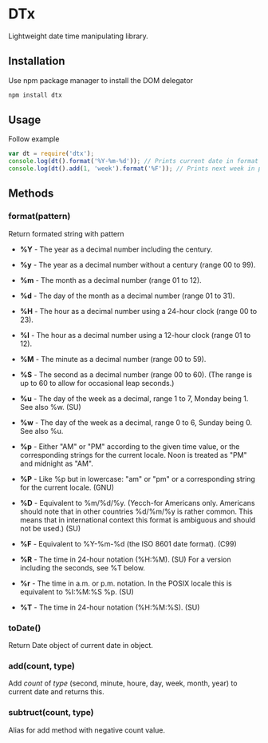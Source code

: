 DTx
======
Lightweight date time manipulating library.

## Installation

Use npm package manager to install the DOM delegator
```bash
npm install dtx
```

## Usage

Follow example

```javascript
var dt = require('dtx');
console.log(dt().format('%Y-%m-%d')); // Prints current date in format
console.log(dt().add(1, 'week').format('%F')); // Prints next week in prefered format
```

## Methods

### format(pattern)
Return formated string with pattern
- **%Y** - The year as a decimal number including the century.
- **%y** - The year as a decimal number without a century (range 00 to 99).
- **%m** - The month as a decimal number (range 01 to 12).
- **%d** - The day of the month as a decimal number (range 01 to 31).
- **%H** - The hour as a decimal number using a 24-hour clock (range 00 to 23).
- **%I** - The hour as a decimal number using a 12-hour clock (range 01 to 12).
- **%M** - The minute as a decimal number (range 00 to 59).
- **%S** - The second as a decimal number (range 00 to 60). (The range is up to 60 to allow for occasional leap seconds.)

- **%u** - The day of the week as a decimal, range 1 to 7, Monday being 1. See also %w. (SU)
- **%w** - The day of the week as a decimal, range 0 to 6, Sunday being 0. See also %u.

- **%p** - Either "AM" or "PM" according to the given time value, or the corresponding strings for the current locale. Noon is treated as "PM" and midnight as "AM".
- **%P** - Like %p but in lowercase: "am" or "pm" or a corresponding string for the current locale. (GNU)

- **%D** - Equivalent to %m/%d/%y. (Yecch-for Americans only. Americans should note that in other countries %d/%m/%y is rather common. This means that in international context this format is ambiguous and should not be used.) (SU)
- **%F** - Equivalent to %Y-%m-%d (the ISO 8601 date format). (C99)
- **%R** - The time in 24-hour notation (%H:%M). (SU) For a version including the seconds, see %T below.
- **%r** - The time in a.m. or p.m. notation. In the POSIX locale this is equivalent to %I:%M:%S %p. (SU)
- **%T** - The time in 24-hour notation (%H:%M:%S). (SU)

### toDate()
Return Date object of current date in object.

### add(count, type)
Add *count* of *type* (second, minute, houre, day, week, month, year) to current date and returns this.

### subtruct(count, type)
Alias for add method with negative count value.
